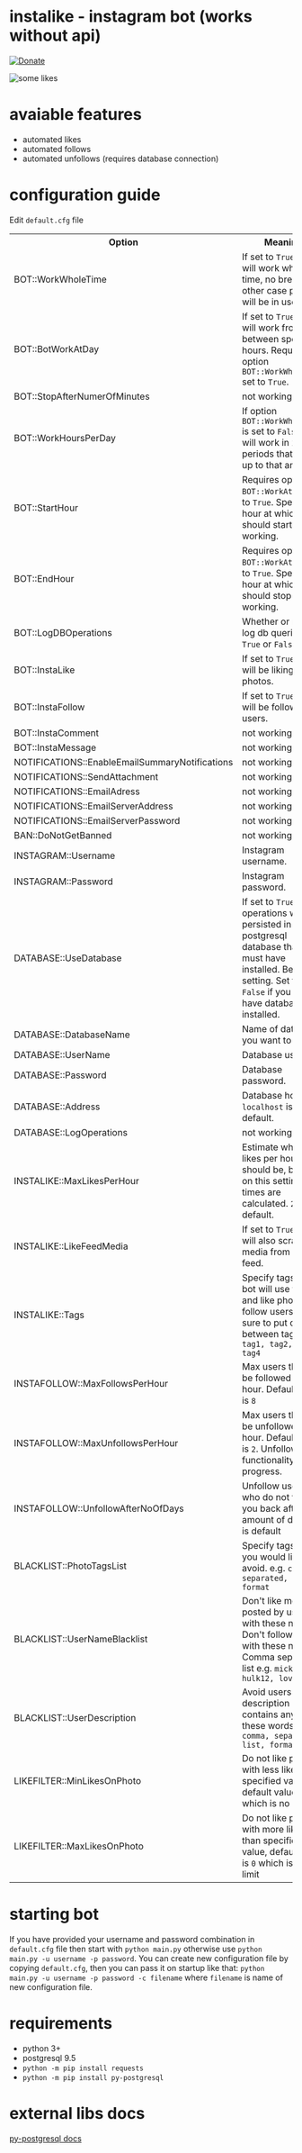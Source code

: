# instalike - instagram bot (works without api)
[![Donate](https://img.shields.io/badge/Donate-PayPal-green.svg)](https://www.paypal.com/cgi-bin/webscr?cmd=_s-xclick&hosted_button_id=4ZCR74EKJKPDA)

![some likes](https://s32.postimg.org/53zwfkat1/Screenshot_2016_05_25_05_20_06_1.png)

# avaiable features
- automated likes
- automated follows
- automated unfollows (requires database connection)

# configuration guide
Edit `default.cfg` file
<table>
  <tr>
    <th>Option</th>
    <th>Meaning</th>
  </tr>
  <tr>
    <td>BOT::WorkWholeTime</td>
    <td>If set to <code>True</code> bot will work whole time, no breaks. In other case periods will be in use.</td>
  </tr>
  <tr>
    <td>BOT::BotWorkAtDay</td>
    <td>If set to <code>True</code> bot will work from between specified hours. Requires option <code>BOT::WorkWholeTime</code> set to <code>True</code>.</td>
  </tr>
  <tr>
    <td>BOT::StopAfterNumerOfMinutes</td>
    <td>not working</td>
  </tr>
  <tr>
    <td>BOT::WorkHoursPerDay</td>
    <td>If option <code onmouseover='alert(1);'>BOT::WorkWholeTime</code> is set to <code>False</code> bot will work in 2 to 5 periods that sum up to that amount.</td>
  </tr>
  <tr>
    <td>BOT::StartHour</td>
    <td>Requires option <code>BOT::WorkAtDay</code> set to <code>True</code>. Specify hour at which bot should start working.</td>
  </tr>
  <tr>
    <td>BOT::EndHour</td>
    <td>Requires option <code>BOT::WorkAtDay</code> set to <code>True</code>. Specify hour at which bot should stop working.</td>
  </tr>
  <tr>
    <td>BOT::LogDBOperations</td>
    <td>Whether or not to log db queries. <code>True</code> or <code>False</code>.</td>
  </tr>
  <tr>
    <td>BOT::InstaLike</td>
    <td>If set to <code>True</code> bot will be liking photos.</td>
  </tr>
  <tr>
    <td>BOT::InstaFollow</td>
    <td>If set to <code>True</code> bot will be following users.</td>
  </tr>
  <tr>
    <td>BOT::InstaComment</td>
    <td>not working</td>
  </tr>
  <tr>
    <td>BOT::InstaMessage</td>
    <td>not working</td>
  </tr>
  <tr>
    <td>NOTIFICATIONS::EnableEmailSummaryNotifications</td>
    <td>not working</td>
  </tr>
  <tr>
    <td>NOTIFICATIONS::SendAttachment</td>
    <td>not working</td>
  </tr>
  <tr>
    <td>NOTIFICATIONS::EmailAdress</td>
    <td>not working</td>
  </tr>
  <tr>
    <td>NOTIFICATIONS::EmailServerAddress</td>
    <td>not working</td>
  </tr>
  <tr>
    <td>NOTIFICATIONS::EmailServerPassword</td>
    <td>not working</td>
  </tr>
  <tr>
    <td>BAN::DoNotGetBanned</td>
    <td>not working</td>
  </tr>
  <tr>
    <td>INSTAGRAM::Username</td>
    <td>Instagram username.</td>
  </tr>
  <tr>
    <td>INSTAGRAM::Password</td>
    <td>Instagram password.</td>
  </tr>
  <tr>
    <td>DATABASE::UseDatabase</td>
    <td>If set to <code>True</code> all operations will be persisted in postgresql database that you must have installed. Below are setting. Set to <code>False</code> if you dont have database installed.</td>
  </tr>
  <tr>
    <td>DATABASE::DatabaseName</td>
    <td>Name of database you want to use.</td>
  </tr>
  <tr>
    <td>DATABASE::UserName</td>
    <td>Database user.</td>
  </tr>
  <tr>
    <td>DATABASE::Password</td>
    <td>Database password.</td>
  </tr>
  <tr>
    <td>DATABASE::Address</td>
    <td>Database host, <code>localhost</code> is default.</td>
  </tr>
  <tr>
    <td>DATABASE::LogOperations</td>
    <td>not working</td>
  </tr>
  <tr>
    <td>INSTALIKE::MaxLikesPerHour</td>
    <td>Estimate what max likes per hour should be, based on this setting wait times are calculated. <code>200</code> is default.</td>
  </tr>
    <tr>
  <td>INSTALIKE::LikeFeedMedia</td>
  <td>If set to <code>True</code> bot will also scrap media from your feed.</td>
  </tr>
  <tr>
    <td>INSTALIKE::Tags</td>
    <td>Specify tags that bot will use to find and like photos or follow users. Make sure to put comma between tags e.g. <code>tag1, tag2, tag3, tag4</code></td>
  </tr>

  <tr>
    <td>INSTAFOLLOW::MaxFollowsPerHour</td>
    <td>Max users that will be followed per hour. Default value is <code>8</code></td>
  </tr>
  <tr>
    <td>INSTAFOLLOW::MaxUnfollowsPerHour</td>
    <td>Max users that will be unfollowed per hour. Default value is <code>2</code>. Unfollowing functionality in progress.</td>
  </tr>
  <tr>
    <td>INSTAFOLLOW::UnfollowAfterNoOfDays</td>
    <td>Unfollow users who do not follow you back after that amount of days. <code>6</code> is default</td>
  </tr>
  <tr>
    <td>BLACKLIST::PhotoTagsList</td>
    <td>Specify tags that you would like to avoid. e.g. <code>comma, separated, list, format</code></td>
  </tr>
  <tr>
    <td>BLACKLIST::UserNameBlacklist</td>
    <td>Don't like media posted by user with these names. Don't follow users with these names. Comma separated list e.g. <code>mickey15, hulk12, lover2020</code></td>
  </tr>
  <tr>
    <td>BLACKLIST::UserDescription</td>
    <td>Avoid users whose description contains any of these words. e.g. <code>comma, separated, list, format</code></td>
  </tr>
  <tr>
    <td>LIKEFILTER::MinLikesOnPhoto</td>
    <td>Do not like photos with less likes than specified value, default value is <code>0</code> which is no limit</td>
  </tr>
  <tr>
    <td>LIKEFILTER::MaxLikesOnPhoto</td>
    <td>Do not like photos with more likes than specified value, default value is <code>0</code> which is no limit</td>
  </tr>
</table>

# starting bot
If you have provided your username and password combination in `default.cfg` file then start with `python main.py` otherwise use `python main.py -u username -p password`. You can create new configuration file by copying `default.cfg`, then you can pass it on startup like that: `python main.py -u username -p password -c filename` where `filename` is name of new configuration file.


# requirements
- python 3+
- postgresql 9.5
- `python -m pip install requests`
- `python -m pip install py-postgresql`

# external libs docs
[py-postgresql docs](http://python.projects.pgfoundry.org/docs/1.1/)
